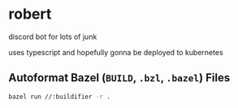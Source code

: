 # robert
discord bot for lots of junk

uses typescript and hopefully gonna be deployed to kubernetes

## Autoformat Bazel (`BUILD`, `.bzl`, `.bazel`) Files

```sh
bazel run //:buildifier -r .
```
